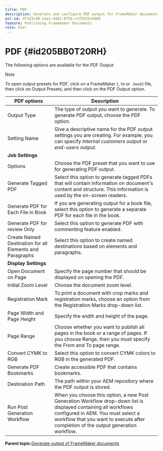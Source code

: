 ```yaml
---
title: PDF
description: Generate and configure PDF output for FrameMaker documents in AEM Guides.
exl-id: df3d3cd8-2aa1-4d82-8756-c3f5555cb904
feature: Publishing Framemaker Documents
role: User
---
```

# PDF {#id205BB0T20RH}

The following options are available for the PDF Output:

>[!NOTE]
>
> To open output presets for PDF, click on a FrameMaker \(`.fm` or `.book`\) file, then click on Output Presets, and then click on the PDF Output option.

|PDF options|Description|
|-----------|-----------|
|Output Type|The type of output you want to generate. To generate PDF output, choose the PDF option.|
|Setting Name|Give a descriptive name for the PDF output settings you are creating. For example, you can specify *Internal customers output* or *end-users output*.|
|**Job Settings**|
|Options|Choose the PDF preset that you want to use for generating PDF output.|
|Generate Tagged PDF|Select this option to generate tagged PDFs that will contain information on document's content and structure. This information is used by the on-screen readers.|
|Generate PDF for Each File in Book|If you are generating output for a book file, select this option to generate a separate PDF for each file in the book.|
|Generate PDF for review Only|Select this option to generate PDF with commenting feature enabled.|
|Create Named Destination for all Elements and Paragraphs|Select this option to create named destinations based on elements and paragraphs.|
|**Display Settings**|
|Open Document on Page|Specify the page number that should be displayed on opening the PDF.|
|Initial Zoom Level|Choose the document zoom level.|
|Registration Mark|To print a document with crop marks and registration marks, choose an option from the Registration Marks drop-down list.|
|Page Width and Page Height|Specify the width and height of the page.|
|Page Range|Choose whether you want to publish all pages in the book or a range of pages. If you choose Range, then you must specify the From and To page range.|
|Convert CYMK to RGB|Select this option to convert CYMK colors to RGB in the generated PDF.|
|Generate PDF Bookmarks|Create accessible PDF that contains bookmarks.|
|Destination Path|The path within your AEM repository where the PDF output is stored.|
|Run Post Generation Workflow|When you choose this option, a new Post Generation Workflow drop-down list is displayed containing all workflows configured in AEM. You must select a workflow that you want to execute after completion of the output generation workflow.|

**Parent topic:**[Generate output of FrameMaker documents](fm-output-generatation.md)
